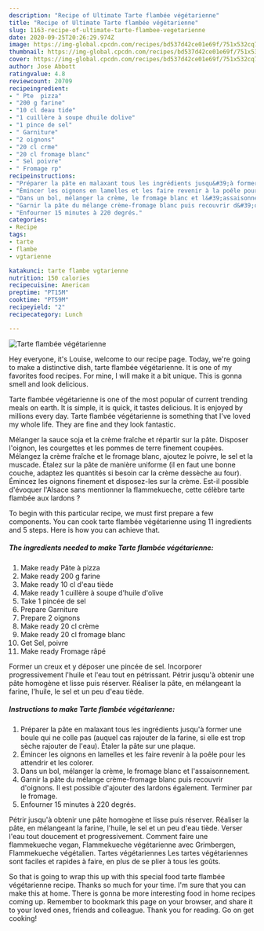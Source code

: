 ```yaml
---
description: "Recipe of Ultimate Tarte flambée végétarienne"
title: "Recipe of Ultimate Tarte flambée végétarienne"
slug: 1163-recipe-of-ultimate-tarte-flambee-vegetarienne
date: 2020-09-25T20:26:29.974Z
image: https://img-global.cpcdn.com/recipes/bd537d42ce01e69f/751x532cq70/tarte-flambee-vegetarienne-photo-principale-de-la-recette.jpg
thumbnail: https://img-global.cpcdn.com/recipes/bd537d42ce01e69f/751x532cq70/tarte-flambee-vegetarienne-photo-principale-de-la-recette.jpg
cover: https://img-global.cpcdn.com/recipes/bd537d42ce01e69f/751x532cq70/tarte-flambee-vegetarienne-photo-principale-de-la-recette.jpg
author: Jose Abbott
ratingvalue: 4.8
reviewcount: 20709
recipeingredient:
- " Pte  pizza"
- "200 g farine"
- "10 cl deau tide"
- "1 cuillère à soupe dhuile dolive"
- "1 pince de sel"
- " Garniture"
- "2 oignons"
- "20 cl crme"
- "20 cl fromage blanc"
- " Sel poivre"
- " Fromage rp"
recipeinstructions:
- "Préparer la pâte en malaxant tous les ingrédients jusqu&#39;à former une boule qui ne colle pas (auquel cas rajouter de la farine, si elle est trop sèche rajouter de l&#39;eau). Étaler la pâte sur une plaque."
- "Émincer les oignons en lamelles et les faire revenir à la poêle pour les attendrir et les colorer."
- "Dans un bol, mélanger la crème, le fromage blanc et l&#39;assaisonnement."
- "Garnir la pâte du mélange crème-fromage blanc puis recouvrir d&#39;oignons. Il est possible d&#39;ajouter des lardons également. Terminer par le fromage."
- "Enfourner 15 minutes à 220 degrés."
categories:
- Recipe
tags:
- tarte
- flambe
- vgtarienne

katakunci: tarte flambe vgtarienne 
nutrition: 150 calories
recipecuisine: American
preptime: "PT15M"
cooktime: "PT59M"
recipeyield: "2"
recipecategory: Lunch

---
```



![Tarte flambée végétarienne](https://img-global.cpcdn.com/recipes/bd537d42ce01e69f/751x532cq70/tarte-flambee-vegetarienne-photo-principale-de-la-recette.jpg)

Hey everyone, it's Louise, welcome to our recipe page. Today, we're going to make a distinctive dish, tarte flambée végétarienne. It is one of my favorites food recipes. For mine, I will make it a bit unique. This is gonna smell and look delicious.

Tarte flambée végétarienne is one of the most popular of current trending meals on earth. It is simple, it is quick, it tastes delicious. It is enjoyed by millions every day. Tarte flambée végétarienne is something that I've loved my whole life. They are fine and they look fantastic.

Mélanger la sauce soja et la crème fraîche et répartir sur la pâte. Disposer l&#39;oignon, les courgettes et les pommes de terre finement coupées. Mélangez la crème fraîche et le fromage blanc, ajoutez le poivre, le sel et la muscade. Étalez sur la pâte de manière uniforme (il en faut une bonne couche, adaptez les quantités si besoin car la crème dessèche au four). Émincez les oignons finement et disposez-les sur la crème. Est-il possible d&#39;évoquer l&#39;Alsace sans mentionner la flammekueche, cette célèbre tarte flambée aux lardons ?


To begin with this particular recipe, we must first prepare a few components. You can cook tarte flambée végétarienne using 11 ingredients and 5 steps. Here is how you can achieve that.

<!--inarticleads1-->

##### The ingredients needed to make Tarte flambée végétarienne:

1. Make ready  Pâte à pizza
1. Make ready 200 g farine
1. Make ready 10 cl d&#39;eau tiède
1. Make ready 1 cuillère à soupe d&#39;huile d&#39;olive
1. Take 1 pincée de sel
1. Prepare  Garniture
1. Prepare 2 oignons
1. Make ready 20 cl crème
1. Make ready 20 cl fromage blanc
1. Get  Sel, poivre
1. Make ready  Fromage râpé


Former un creux et y déposer une pincée de sel. Incorporer progressivement l&#39;huile et l&#39;eau tout en pétrissant. Pétrir jusqu&#39;à obtenir une pâte homogène et lisse puis réserver. Réaliser la pâte, en mélangeant la farine, l&#39;huile, le sel et un peu d&#39;eau tiède. 

<!--inarticleads2-->

##### Instructions to make Tarte flambée végétarienne:

1. Préparer la pâte en malaxant tous les ingrédients jusqu&#39;à former une boule qui ne colle pas (auquel cas rajouter de la farine, si elle est trop sèche rajouter de l&#39;eau). Étaler la pâte sur une plaque.
1. Émincer les oignons en lamelles et les faire revenir à la poêle pour les attendrir et les colorer.
1. Dans un bol, mélanger la crème, le fromage blanc et l&#39;assaisonnement.
1. Garnir la pâte du mélange crème-fromage blanc puis recouvrir d&#39;oignons. Il est possible d&#39;ajouter des lardons également. Terminer par le fromage.
1. Enfourner 15 minutes à 220 degrés.


Pétrir jusqu&#39;à obtenir une pâte homogène et lisse puis réserver. Réaliser la pâte, en mélangeant la farine, l&#39;huile, le sel et un peu d&#39;eau tiède. Verser l&#39;eau tout doucement et progressivement. Comment faire une flammekueche vegan, Flammekueche végétarienne avec Grimbergen, Flammekueche végétalien. Tartes végétariennes Les tartes végétariennes sont faciles et rapides à faire, en plus de se plier à tous les goûts. 

So that is going to wrap this up with this special food tarte flambée végétarienne recipe. Thanks so much for your time. I'm sure that you can make this at home. There is gonna be more interesting food in home recipes coming up. Remember to bookmark this page on your browser, and share it to your loved ones, friends and colleague. Thank you for reading. Go on get cooking!
